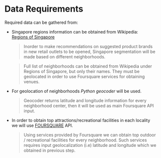 # Data Requirements

Required data can be gathered from:


- Singapore regions information can be obtained from Wikipedia:  
[Regions of Singapore](https://en.wikipedia.org/wiki/Regions_of_Singapore)
  
  > Inorder to make recommendations on suggested product brands in new retail outlets to be opened, Singapore segmentation will be made       based on different neighborhoods.
  
  > Full list of neighborhoods can be obtained from Wikipedia under Regions of Singapore, but only their names. They must be geolocated       in order to use Foursquare services for obtaining venues.


- For geolocation of neighborhoods _Python geocoder_ will be used. 

  > Geocoder returns latitude and longitude information for every neighborhood center, then it will be used as main Foursquare API input.
  

- In order to obtain top attractions/recreational facilities in each locality we will use [FOURSQUARE](https://foursquare.com/) API.

  > Using services provided by Foursquare we can obtain top outdoor / recreational facilities for every neighborhood. Such services           requires input geolocalization (i.e) latitude and longitude which we obtained in previous step.
